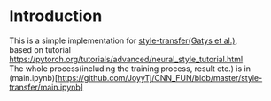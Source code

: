 
# Introduction   
This is a simple implementation for [style-transfer(Gatys et al.)](https://arxiv.org/abs/1508.06576),   
based on tutorial https://pytorch.org/tutorials/advanced/neural_style_tutorial.html    
The whole process(including the training process, result etc.) is in (main.ipynb)[https://github.com/JoyyTj/CNN_FUN/blob/master/style-transfer/main.ipynb]
